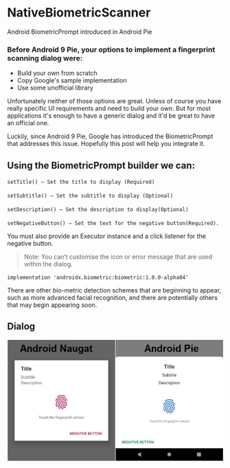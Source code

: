 # NativeBiometricScanner
Android BiometricPrompt introduced in Android Pie


### Before Android 9 Pie, your options to implement a fingerprint scanning dialog were:

* Build your own from scratch
* Copy Google's sample implementation
* Use some unofficial library

Unfortunately neither of those options are great. Unless of course you have really specific UI requirements and need to build your own.
But for most applications it's enough to have a generic dialog and it'd be great to have an official one.

Luckily, since Android 9 Pie, Google has introduced the BiometricPrompt that addresses this issue. 
Hopefully this post will help you integrate it.




## Using the BiometricPrompt builder we can:
```
setTitle() — Set the title to display (Required)

setSubtitle() — Set the subtitle to display (Optional)

setDescription() — Set the description to display(Optional)

setNegativeButton() — Set the text for the negative button(Required). 
```
You must also provide an Executor instance and a click listener for the negative button.


> Note: You can’t customise the icon or error message that are used within the dialog.


```
implementation 'androidx.biometric:biometric:1.0.0-alpha04'
```


There are other bio-metric detection schemes that are beginning to appear, such as more advanced facial recognition, and there are potentially others that may begin appearing soon.



## Dialog 

![Result](https://github.com/Aks-4125/NativeBiometricScanner/blob/master/app/src/main/res/raw/native_scanner.jpg)




